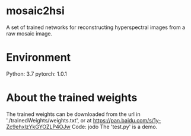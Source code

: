 # mosaic2hsi
A set of trained networks for reconstructing hyperspectral images from a raw mosaic image.

# Environment
Python: 3.7
pytorch: 1.0.1

# About the trained weights
The trained weights can be downloaded from the url in './trainedWeights/weights.txt', 
or at https://pan.baidu.com/s/1y-Zc9ehxIzYkGYOZLP4OJw Code: jodo
The 'test.py' is a demo.
